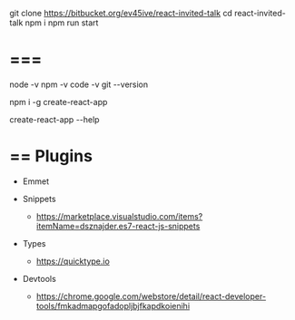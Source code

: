 git clone https://bitbucket.org/ev45ive/react-invited-talk
cd react-invited-talk
npm i
npm run start

# ===

node -v
npm -v 
code -v 
git --version

npm i -g create-react-app

create-react-app --help


# == Plugins
- Emmet
- Snippets
  - https://marketplace.visualstudio.com/items?itemName=dsznajder.es7-react-js-snippets

- Types
  - https://quicktype.io

- Devtools
  - https://chrome.google.com/webstore/detail/react-developer-tools/fmkadmapgofadopljbjfkapdkoienihi